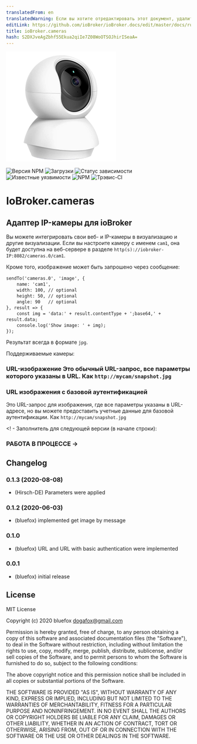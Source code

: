 ```yaml
---
translatedFrom: en
translatedWarning: Если вы хотите отредактировать этот документ, удалите поле «translationFrom», в противном случае этот документ будет снова автоматически переведен
editLink: https://github.com/ioBroker/ioBroker.docs/edit/master/docs/ru/adapterref/iobroker.cameras/README.md
title: ioBroker.cameras
hash: S2DXJveAgZbhf55Ekua2qiIe7Z08WoOTSOJhirISeaA=
---
```

![логотип](../../../en/adapterref/iobroker.cameras/admin/cameras.png)

![Версия NPM](http://img.shields.io/npm/v/iobroker.cameras.svg)
![Загрузки](https://img.shields.io/npm/dm/iobroker.cameras.svg)
![Статус зависимости](https://img.shields.io/david/ioBroker/iobroker.cameras.svg)
![Известные уязвимости](https://snyk.io/test/github/ioBroker/ioBroker.cameras/badge.svg)
![NPM](https://nodei.co/npm/iobroker.cameras.png?downloads=true)
![Трэвис-CI](http://img.shields.io/travis/ioBroker/ioBroker.cameras/master.svg)

# IoBroker.cameras
## Адаптер IP-камеры для ioBroker
Вы можете интегрировать свои веб- и IP-камеры в визуализацию и другие визуализации.
Если вы настроите камеру с именем `cam1`, она будет доступна на веб-сервере в разделе `http(s)://iobroker-IP:8082/cameras.0/cam1`.

Кроме того, изображение может быть запрошено через сообщение:

```
sendTo('cameras.0', 'image', {
    name: 'cam1',
    width: 100, // optional
    height: 50, // optional
    angle: 90   // optional
}, result => {
    const img = 'data:' + result.contentType + ';base64,' + result.data;
    console.log('Show image: ' + img);
});
```

Результат всегда в формате `jpg`.

Поддерживаемые камеры:

### URL-изображение Это обычный URL-запрос, все параметры которого указаны в URL. Как `http://mycam/snapshot.jpg`
### URL изображения с базовой аутентификацией
Это URL-запрос для изображения, где все параметры указаны в URL-адресе, но вы можете предоставить учетные данные для базовой аутентификации. Как `http://mycam/snapshot.jpg`

<! - Заполнитель для следующей версии (в начале строки):

### __РАБОТА В ПРОЦЕССЕ__ ->

## Changelog
### 0.1.3 (2020-08-08)
* (Hirsch-DE) Parameters were applied

### 0.1.2 (2020-06-03)
* (bluefox) implemented get image by message

### 0.1.0
* (bluefox) URL and URL with basic authentication were implemented

### 0.0.1
* (bluefox) initial release

## License
MIT License

Copyright (c) 2020 bluefox <dogafox@gmail.com>

Permission is hereby granted, free of charge, to any person obtaining a copy
of this software and associated documentation files (the "Software"), to deal
in the Software without restriction, including without limitation the rights
to use, copy, modify, merge, publish, distribute, sublicense, and/or sell
copies of the Software, and to permit persons to whom the Software is
furnished to do so, subject to the following conditions:

The above copyright notice and this permission notice shall be included in all
copies or substantial portions of the Software.

THE SOFTWARE IS PROVIDED "AS IS", WITHOUT WARRANTY OF ANY KIND, EXPRESS OR
IMPLIED, INCLUDING BUT NOT LIMITED TO THE WARRANTIES OF MERCHANTABILITY,
FITNESS FOR A PARTICULAR PURPOSE AND NONINFRINGEMENT. IN NO EVENT SHALL THE
AUTHORS OR COPYRIGHT HOLDERS BE LIABLE FOR ANY CLAIM, DAMAGES OR OTHER
LIABILITY, WHETHER IN AN ACTION OF CONTRACT, TORT OR OTHERWISE, ARISING FROM,
OUT OF OR IN CONNECTION WITH THE SOFTWARE OR THE USE OR OTHER DEALINGS IN THE
SOFTWARE.